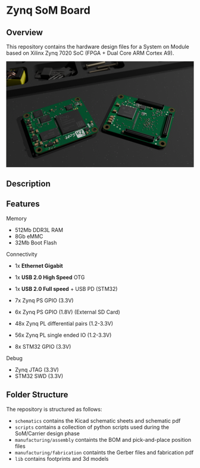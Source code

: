 # Zynq SoM Board

## Overview
This repository contains the hardware design files for a System on Module based on Xilinx Zynq 7020 SoC (FPGA + Dual Core ARM Cortex A9).

<!-- ![](img/zynq_pcb_render_test.png) -->
<!-- ![](img/pcb2blender_test_dark.png) -->
![](pictures/renderino_close_to_final.png)
## Description

##  Features

Memory

- 512Mb DDR3L RAM
- 8Gb eMMC
- 32Mb Boot Flash

Connectivity

- 1x **Ethernet Gigabit**
- 1x **USB 2.0 High Speed** OTG 
- 1x **USB 2.0 Full speed** + USB PD (STM32)

- 7x Zynq PS GPIO (3.3V)
- 6x Zynq PS GPIO (1.8V) (External SD Card)
- 48x Zynq PL differential pairs (1.2-3.3V)
- 56x Zynq PL single ended IO (1.2-3.3V)
- 8x STM32 GPIO (3.3V)

Debug

- Zynq JTAG (3.3V)
- STM32 SWD (3.3V)

## Folder Structure

The repository is structured as follows:
- `schematics` contains the Kicad schematic sheets and schematic pdf 
- `scripts` contains a collection of python scripts used during the SoM/Carrier design phase
- `manufacturing/assembly` containts the BOM and pick-and-place position files
- `manufacturing/fabrication` containts the Gerber files and fabrication pdf 
- `lib` contains footprints and 3d models





